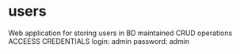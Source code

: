 # users
Web application for storing users in BD maintained CRUD operations
ACCEESS CREDENTIALS
login: admin
password: admin
